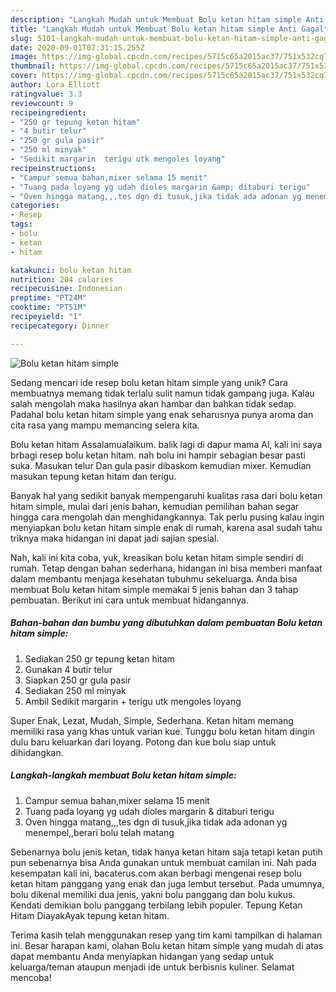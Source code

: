 ```yaml
---
description: "Langkah Mudah untuk Membuat Bolu ketan hitam simple Anti Gagal"
title: "Langkah Mudah untuk Membuat Bolu ketan hitam simple Anti Gagal"
slug: 5101-langkah-mudah-untuk-membuat-bolu-ketan-hitam-simple-anti-gagal
date: 2020-09-01T07:31:15.255Z
image: https://img-global.cpcdn.com/recipes/5715c65a2015ac37/751x532cq70/bolu-ketan-hitam-simple-foto-resep-utama.jpg
thumbnail: https://img-global.cpcdn.com/recipes/5715c65a2015ac37/751x532cq70/bolu-ketan-hitam-simple-foto-resep-utama.jpg
cover: https://img-global.cpcdn.com/recipes/5715c65a2015ac37/751x532cq70/bolu-ketan-hitam-simple-foto-resep-utama.jpg
author: Lora Elliott
ratingvalue: 3.3
reviewcount: 9
recipeingredient:
- "250 gr tepung ketan hitam"
- "4 butir telur"
- "250 gr gula pasir"
- "250 ml minyak"
- "Sedikit margarin  terigu utk mengoles loyang"
recipeinstructions:
- "Campur semua bahan,mixer selama 15 menit"
- "Tuang pada loyang yg udah dioles margarin &amp; ditaburi terigu"
- "Oven hingga matang,,,tes dgn di tusuk,jika tidak ada adonan yg menempel,,berari bolu telah matang"
categories:
- Resep
tags:
- bolu
- ketan
- hitam

katakunci: bolu ketan hitam 
nutrition: 204 calories
recipecuisine: Indonesian
preptime: "PT24M"
cooktime: "PT51M"
recipeyield: "1"
recipecategory: Dinner

---
```



![Bolu ketan hitam simple](https://img-global.cpcdn.com/recipes/5715c65a2015ac37/751x532cq70/bolu-ketan-hitam-simple-foto-resep-utama.jpg)

Sedang mencari ide resep bolu ketan hitam simple yang unik? Cara membuatnya memang tidak terlalu sulit namun tidak gampang juga. Kalau salah mengolah maka hasilnya akan hambar dan bahkan tidak sedap. Padahal bolu ketan hitam simple yang enak seharusnya punya aroma dan cita rasa yang mampu memancing selera kita.

Bolu ketan hitam Assalamualaikum. balik lagi di dapur mama Al, kali ini saya brbagi resep bolu ketan hitam. nah bolu ini hampir sebagian besar pasti suka. Masukan telur Dan gula pasir dibaskom kemudian mixer. Kemudian masukan tepung ketan hitam dan terigu.

Banyak hal yang sedikit banyak mempengaruhi kualitas rasa dari bolu ketan hitam simple, mulai dari jenis bahan, kemudian pemilihan bahan segar hingga cara mengolah dan menghidangkannya. Tak perlu pusing kalau ingin menyiapkan bolu ketan hitam simple enak di rumah, karena asal sudah tahu triknya maka hidangan ini dapat jadi sajian spesial.


Nah, kali ini kita coba, yuk, kreasikan bolu ketan hitam simple sendiri di rumah. Tetap dengan bahan sederhana, hidangan ini bisa memberi manfaat dalam membantu menjaga kesehatan tubuhmu sekeluarga. Anda bisa membuat Bolu ketan hitam simple memakai 5 jenis bahan dan 3 tahap pembuatan. Berikut ini cara untuk membuat hidangannya.

<!--inarticleads1-->

##### Bahan-bahan dan bumbu yang dibutuhkan dalam pembuatan Bolu ketan hitam simple:

1. Sediakan 250 gr tepung ketan hitam
1. Gunakan 4 butir telur
1. Siapkan 250 gr gula pasir
1. Sediakan 250 ml minyak
1. Ambil Sedikit margarin + terigu utk mengoles loyang


Super Enak, Lezat, Mudah, Simple, Sederhana. Ketan hitam memang memiliki rasa yang khas untuk varian kue. Tunggu bolu ketan hitam dingin dulu baru keluarkan dari loyang. Potong dan kue bolu siap untuk dihidangkan. 

<!--inarticleads2-->

##### Langkah-langkah membuat Bolu ketan hitam simple:

1. Campur semua bahan,mixer selama 15 menit
1. Tuang pada loyang yg udah dioles margarin &amp; ditaburi terigu
1. Oven hingga matang,,,tes dgn di tusuk,jika tidak ada adonan yg menempel,,berari bolu telah matang


Sebenarnya bolu jenis ketan, tidak hanya ketan hitam saja tetapi ketan putih pun sebenarnya bisa Anda gunakan untuk membuat camilan ini. Nah pada kesempatan kali ini, bacaterus.com akan berbagi mengenai resep bolu ketan hitam panggang yang enak dan juga lembut tersebut. Pada umumnya, bolu dikenal memiliki dua jenis, yakni bolu panggang dan bolu kukus. Kendati demikian bolu panggang terbilang lebih populer. Tepung Ketan Hitam DiayakAyak tepung ketan hitam. 

Terima kasih telah menggunakan resep yang tim kami tampilkan di halaman ini. Besar harapan kami, olahan Bolu ketan hitam simple yang mudah di atas dapat membantu Anda menyiapkan hidangan yang sedap untuk keluarga/teman ataupun menjadi ide untuk berbisnis kuliner. Selamat mencoba!
